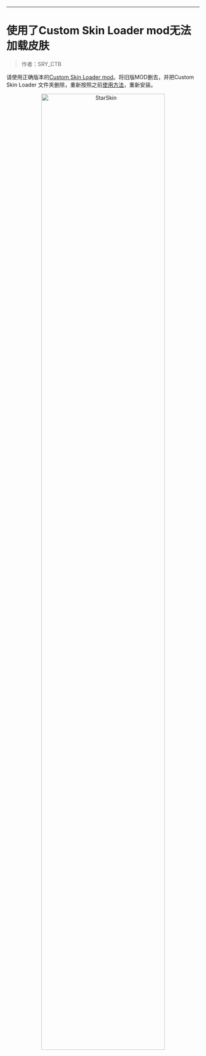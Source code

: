 ------

# 使用了Custom Skin Loader mod无法加载皮肤

> 作者：SRY_CTB

请使用正确版本的[Custom Skin Loader mod](https://docs.starskin.eu.org/#/./docs/c-2)。将旧版MOD删去，并把Custom Skin Loader 文件夹删除，重新按照之前[使用方法](https://docs.starskin.eu.org/#/./docs/c-2CustomSkinLoadermod)，重新安装。
<div style="text-align: center;">
<img src=https://pic-img.shanrenyi.top/i/2023/03/08/d03b11ca-840b-cd67-cf35-5e0745735f0b.png width=80% alt="StarSkin"/>
</div>